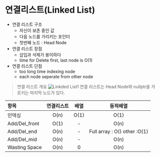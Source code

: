 
<h1><b> 연결리스트(Linked List) </b> </h1>

- 연결 리스트 구조
  - 자신이 보존 중인 값
  - 다음 노드를 가리키는 포인터
  - 첫번째 노드 : Head Node
- 연결 리스트 장점
  - 삽입과 삭제가 용이하다
  - time for Delete first, last node is O(1)
- 연결 리스트 단점
  - too long time indexing node
  - each node seperate from other node 
> 연결 리스트 개요
> ![Linkded List1](.\Algorithm\Picture\Linked_list.png)
연결 리스트는 Head Node와 nullptr을 가르키는 마지막 노드가 있다.

항목|연결리스트|배열|동적배열
:----|:----:|:----:|:----:
인덱싱|O(n)|O(1)|O(1)
Add/Del_front|O(1)|-|O(n)
Add/Del_end|O(n)|-|Full array : O()  other :O(1)
Add/Del_mid|O(n)|-|O(n)
Wasting Space|O(n)|0|O(n)
